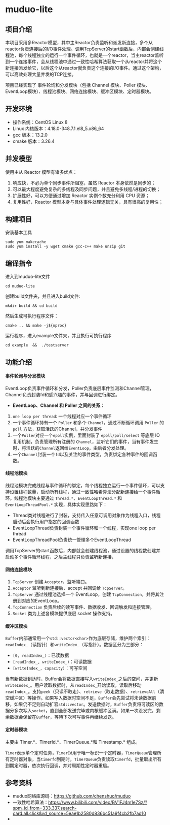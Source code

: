 # muduo-lite

## 项目介绍

本项目采用多Reactor模型，其中主Reactor负责监听和派发新连接，多个从reactor负责连接后的I/O事件处理。调用TcpServer的start函数后，内部会创建线程池，每个线程独立的运行一个事件循环，也就是一个reactor，当主reactor监听到一个连接事件，会从线程池中通过一致性哈希算法获取一个从reactor并将这个新连接派发给它，以后这个从reactor就负责这个连接的I/O事件。通过这个架构，可以高效处理大量并发的TCP连接。

项目已经实现了 事件轮询和分发模块（包括 Channel 模块、Poller 模块、EventLoop模块）、线程池模块、网络连接模块、缓冲区模块、定时器模块。

## 开发环境

* 操作系统：CentOS Linux 8
* Linux 内核版本：4.18.0-348.7.1.el8_5.x86_64
* gcc 版本：13.2.0
* cmake 版本：3.26.4

## 并发模型

使用主从 Reactor 模型有诸多优点：

1. 响应快，不必为单个同步事件所阻塞，虽然 Reactor 本身依然是同步的；
2. 可以最大程度避免复杂的多线程及同步问题，并且避免多线程/进程的切换；
3. 扩展性好，可以方便通过增加 Reactor 实例个数充分利用 CPU 资源；
4. 复用性好，Reactor 模型本身与具体事件处理逻辑无关，具有很高的复用性；

## 构建项目

安装基本工具

```shell
sudo yum makecache
sudo yum install -y wget cmake gcc-c++ make unzip git
```

## 编译指令

进入到muduo-lite文件
```shell
cd muduo-lite
```

创建build文件夹，并且进入build文件:
```shell
mkdir build && cd build
```

然后生成可执行程序文件：
```shell
cmake .. && make -j${nproc}
```

运行程序，进入example文件夹，并且执行可执行程序
```shell
cd example  &&  ./testserver
```

## 功能介绍

#### 事件轮询与分发模块

EventLoop负责事件循环和分发，Poller负责底层事件监测和Channel管理，Channel负责封装fd和感兴趣的事件，并与回调进行绑定。

- **EventLoop、Channel 和 Poller 之间的关系：**

1. `one loop per thread`: 一个线程对应一个事件循环
2. 一个事件循环持有一个 `Poller` 和多个 `Channel`，通过不断循环调用 `Poller` 的 `poll` 方法，获取活跃的Channel，并分发事件
3. 一个`Poller`对应一个`epoll`实例，里面封装了 `epoll/poll/select` 等底层 IO 复用机制，负责管理所有注册的   `Channel`，监听它们的事件，当有事件发生时，将活跃的`Channel`返回给`EventLoop`，由后者分发处理。
4. 一个`Channel`封装一个`fd`以及关注的事件类型，负责绑定各种事件的回调函数。

#### 线程池模块

线程池模块完成线程与事件循环的绑定，每个线程独立运行一个事件循环，可以支持设置线程数量，启动所有线程，通过一致性哈希算法分配新连接给一个事件循环。线程池模块主要通过 `Thread.*`、`EventLoopThread.*` 和 `EventLoopThreadPool.*` 实现，具体实现思路如下：

- Thread类对线程进行了封装，支持传入任意可调用对象作为线程入口，线程启动后会执行用户指定的回调函数
- EventLoopThread负责封装一个事件循环和一个线程，实现one loop per thread
- EventLoopThreadPool负责统一管理多个EventLoopThread

调用TcpServer的start函数后，内部就会创建线程池，通过设置的线程数创建并启动多个事件循环线程，之后主线程只负责监听新连接，

#### 网络连接模块

1. `TcpServer` 创建 `Acceptor`，监听端口。
2. `Acceptor` 监听到新连接后，accept 并回调给 `TcpServer`。
3. `TcpServer` 通过线程池选择一个 EventLoop，创建 `TcpConnection`，并将其注册到对应的EventLoop。
4. `TcpConnection` 负责后续的读写事件、数据收发、回调触发和连接管理。
5. `Socket` 类为上述各模块提供底层 socket 操作支持。

#### 缓冲区模块

`Buffer`内部通常用一个`std::vector<char>`作为底层存储，维护两个索引：`readIndex_`（读指针）和`writeIndex_`（写指针）。数据区分为三部分：

- `[0, readIndex_)`：已读数据
- `[readIndex_, writeIndex_)`：可读数据
- `[writeIndex_, capacity)`：可写空间

当有新数据到达时，Buffer会将数据直接写入`writeIndex_`之后的空间，并更新`writeIndex_`。用户读取数据时，从`readIndex_`开始读取，读取后移动`readIndex_`。支持`peek`（只读不取走）、`retrieve`（取走数据）、`retrieveAll`（清空缓冲区）等操作。如果写入数据时空间不足，`Buffer`会先尝试将未读数据前移，如果仍不足则自动扩容`std::vector`。发送数据时，`Buffer`负责将可读区的数据分多次写入`socket`，直到全部发送完毕或内核缓冲区满。如果一次没发完，剩余数据会保留在`Buffer`，等待下次可写事件再继续发送。

#### 定时器模块

主要由 Timer.\*、TimerId.\*、TimerQueue.\*和 Timestamp.\* 组成。

`Timer`表示单个定时任务，`TimerId`用于唯一标识一个定时器，`TimerQueue`管理所有定时器对象，当`timerfd`到期时，`TimerQueue`负责读取`timerfd`，批量取出所有到期定时器，依次执行回调，并对周期性定时器重启。

## 参考资料
- muduo网络库源码：https://github.com/chenshuo/muduo
- 一致性哈希算法：https://www.bilibili.com/video/BV1FJ4m1e7Sz/?spm_id_from=333.337.search-card.all.click&vd_source=5eae1b2580d836bc51a9f4cb2fb7ad10
- 